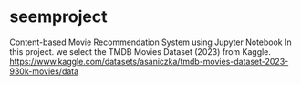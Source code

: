 # seemproject
Content-based Movie Recommendation System using Jupyter Notebook 
In this project. we select the TMDB Movies Dataset (2023) from Kaggle. 
https://www.kaggle.com/datasets/asaniczka/tmdb-movies-dataset-2023-930k-movies/data
